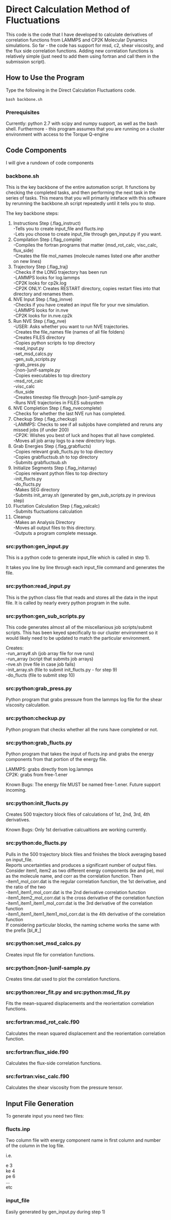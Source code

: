 # Direct Calculation Method of Fluctuations

This code is the code that I have developed to calculate derivatives of correlation functions from LAMMPS and CP2K Molecular Dynamics simulations. So far - the code has support for msd, c2, shear viscosity, and the flux side correlation functions. Adding new correlation functions is relatively simple (just need to add them using fortran and call them in the submission script).

## How to Use the Program

Type the following in the Direct Calculation Fluctuations code.
```
bash backbone.sh
``` 

### Prerequisites
Currently: python 2.7 with scipy and numpy support, as well as the bash shell.
           Furthermore - this program assumes that you are running on a cluster environment with access to the Torque Q-engine

## Code Components

I will give a rundown of code components

### backbone.sh

This is the key backbone of the entire automation script. It functions by checking the completed tasks, and then performing the next task in the series of tasks. This means that you will primarily inteface with this software by rerunning the backbone.sh script repeatedly until it tells you to stop. 

The key backbone steps:  

1) Instructions Step (.flag_instruct)  
    -Tells you to create input_file and flucts.inp  
    -Lets you choose to create input_file through gen_input.py if you want.  
2) Compilation Step (.flag_compile)  
    -Compiles the fortran programs that matter (msd_rot_calc, visc_calc, flux_side)  
    -Creates the file mol_names (molecule names listed one after another on new lines)  
3) Trajectory Step (.flag_traj)  
    -Checks if the LONG trajectory has been run   
        -LAMMPS looks for log.lammps  
        -CP2K looks for cp2k.log  
    -CP2K ONLY: Creates RESTART directory, copies restart files into that directory and renames them.  
4) NVE Input Step (.flag_innve)  
    -Checks if you have created an input file for your nve simulation.  
        -LAMMPS looks for in.nve  
        -CP2K looks for in.nve.cp2k  
5) Run NVE Step (.flag_nve)  
    -USER: Asks whether you want to run NVE trajectories.  
    -Creates the file_names file (names of all file folders)  
    -Creates FILES directory  
    -Copies python scripts to top directory  
        -read_input.py  
        -set_msd_calcs.py  
        -gen_sub_scripts.py  
        -grab_press.py  
        -[non-]unif-sample.py  
    -Copies executables to top directory  
        -msd_rot_calc  
        -visc_calc  
        -flux_side  
    -Creates timestep file through [non-]unif-sample.py  
    -Runs NVE trajectories in FILES subsystem  
6) NVE Completion Step (.flag_nvecomplete)  
    -Checks for whether the last NVE run has completed.   
7) Checkup Step (.flag_checkup)  
    -LAMMPS: Checks to see if all subjobs have completed and reruns any missed jobs (if under 200)  
    -CP2K: Wishes you best of luck and hopes that all have completed.  
    -Moves all job array logs to a new directory logs.  
8) Grab Energies Step (.flag_grabflucts)  
    -Copies relevant grab_flucts.py to top directory  
    -Copies grabfluctsub.sh to top directory  
    -Submits grabfluctsub.sh  
9) Initialize Segments Step (.flag_initarray)  
    -Copies relevant python files to top directory  
        -init_flucts.py  
        -do_flucts.py  
    -Makes SEG directory  
    -Submits init_array.sh (generated by gen_sub_scripts.py in previous step)  
10) Fluctation Calculation Step (.flag_valcalc)  
    -Submits fluctuations calculation  
11) Cleanup  
    -Makes an Analysis Directory  
    -Moves all output files to this directory.  
    -Outputs a program complete message.  

### src:python:gen_input.py

This is a python code to generate input_file which is called in step 1).

It takes you line by line through each input_file command and generates the file.

### src:python:read_input.py

This is the python class file that reads and stores all the data in the input file. It is called by nearly every python program in the suite.

### src:python:gen_sub_scripts.py

This code generates almost all of the miscellanious job scripts/submit scripts. This has been keyed specifically to our cluster environment so it would likely need to be updated to match the particular environment.

Creates:    
    -run_array#.sh (job array file for nve runs)  
    -run_array (script that submits job arrays)  
    -nve.sh (nve file in case job fails)  
    -init_array.sh (file to submit init_flucts.py - for step 9)  
    -do_flucts (file to submit step 10)  

### src:python:grab_press.py

Python program that grabs pressure from the lammps log file for the shear viscosity calculation.

### src:python:checkup.py

Python program that checks whether all the runs have completed or not. 

### src:python:grab_flucts.py

Python program that takes the input of flucts.inp and grabs the energy components from that portion of the energy file.

LAMMPS: grabs directly from log.lammps  
CP2K: grabs from free-1.ener

Known Bugs: The energy file MUST be named free-1.ener. Future support incoming.

### src:python:init_flucts.py

Creates 500 trajectory block files of calculations of 1st, 2nd, 3rd, 4th derivatives.

Known Bugs: Only 1st derivative calcualtions are working currently.

### src:python:do_flucts.py

Pulls in the 500 trajectory block files and finishes the block averaging based on input_file.  
Reports uncertainties and produces a significant number of output files.  
Consider item1, item2 as two different energy components (ke and pe), mol as the molecule name, and corr as the correlation function. Then     
    -item1_mol_corr.dat is the regular correlation function, the 1st derivative, and the ratio of the two  
    -item1_item1_mol_corr.dat is the 2nd derivative correlation function  
    -item1_item2_mol_corr.dat is the cross derivative of the correlation function  
    -item1_item1_item1_mol_corr.dat is the 3rd derivative of the correlation function  
    -item1_item1_item1_item1_mol_corr.dat is the 4th derivative of the correlation function  
If considering particular blocks, the naming scheme works the same with the prefix [bl_#_]  

### src:python:set_msd_calcs.py

Creates input file for correlation functions.

### src:python:[non-]unif-sample.py

Creates time.dat used to plot the correlation functions.

### src:python:reor_fit.py and src:python:msd_fit.py

Fits the mean-squared displacements and the reorientation correlation functions.

### src:fortran:msd_rot_calc.f90

Calculates the mean squared displacement and the reorientation correlation function.

### src:fortran:flux_side.f90

Calculates the flux-side correlation functions.

### src:fortran:visc_calc.f90

Calculates the shear viscosity from the pressure tensor.


## Input File Generation

To generate input you need two files:

### flucts.inp

Two column file with energy component name in first column and number of the column in the log file.

i.e. 

e 3  
ke 4   
pe 6  
...  
etc  

### input_file

Easily generated by gen_input.py during step 1)


